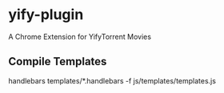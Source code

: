 yify-plugin
===========

A Chrome Extension for YifyTorrent Movies

## Compile Templates

handlebars templates/*.handlebars -f js/templates/templates.js
